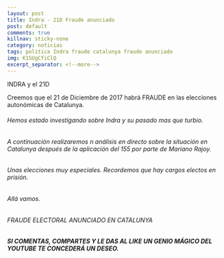 ```yaml
---
layout: post
title: Indra - 21D Fraude anunciado
post: default
comments: true
killnav: sticky-none
category: noticias
tags: politica Indra fraude catalunya fraude anunciado 
img: K1SUgCfiClQ
excerpt_separator: <!--more-->
---
```


INDRA y el 21D

Creemos que el 21 de Diciembre de 2017 habrá FRAUDE en las elecciones autonómicas de Catalunya.


<!--more-->


###### Hemos estado investigando sobre Indra y su pasado mas que turbio.

###### A continuación realizaremos n análisis en directo sobre la situación en Catalunya después de la aplicación del 155 por parte de Mariano Rajoy.

###### Unas elecciones muy especiales. Recordemos que hay cargos electos en prisión.

###### Allá vamos.


###### FRAUDE ELECTORAL ANUNCIADO EN CATALUNYA



##### SI COMENTAS, COMPARTES Y LE DAS AL LIKE UN GENIO MÁGICO DEL YOUTUBE TE CONCEDERÁ UN DESEO.
